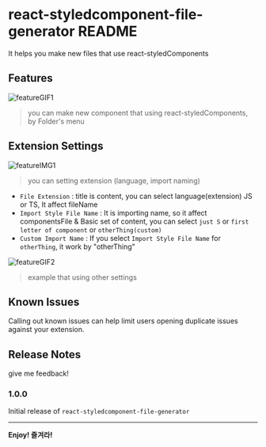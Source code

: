 # react-styledcomponent-file-generator README


It helps you make new files that use react-styledComponents

## Features

![featureGIF1](https://user-images.githubusercontent.com/85085375/211096173-6ad90944-0afe-48e3-894e-2724ca7f51c4.gif)
> you can make new component that using react-styledComponents, by Folder's menu

## Extension Settings

![featureIMG1](https://user-images.githubusercontent.com/85085375/211096150-04be4694-5170-4223-9d43-af3060417707.png)
> you can setting extension (language, import naming)


* `File Extension` : title is content, you can select language(extension) JS or TS, It affect fileName
* `Import Style File Name` : It is importing name, so it affect componentsFile & Basic set of content, you can select `just S` or `first letter of component` or `otherThing(custom)`
* `Custom Import Name` : If you select `Import Style File Name` for `otherThing`, it work by "otherThing"


![featureGIF2](https://user-images.githubusercontent.com/85085375/211097148-754f742c-cee8-4f9c-9119-6edd679ff586.gif)
> example that using other settings

## Known Issues

Calling out known issues can help limit users opening duplicate issues against your extension.

## Release Notes

give me feedback!

### 1.0.0

Initial release of `react-styledcomponent-file-generator`

---

**Enjoy! 즐겨라!**
